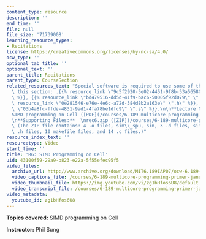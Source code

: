 ```yaml
---
content_type: resource
description: ''
end_time: ''
file: null
file_size: '71739008'
learning_resource_types:
- Recitations
license: https://creativecommons.org/licenses/by-nc-sa/4.0/
ocw_type: ''
optional_tab_title: ''
optional_text: ''
parent_title: Recitations
parent_type: CourseSection
related_resources_text: "Special software is required to use some of the files in\
  \ this section: .{{% resource_link \"9c5f2920-5e02-4451-9f8b-53a56580e8d0\" \"zip\"\
  \ %}}, {{% resource_link \"bd479516-dd5d-41f9-bac6-50005f92d079\" \".c\" %}}, {{%\
  \ resource_link \"0e281546-e76e-4e6c-a72d-384d8b2a163e\" \".h\" %}}, and {{% resource_link\
  \ \"03b4a8fc-ffde-4831-9ad1-4fa78be1dfc9\" \".s\" %}}.\n\n**Lecture Notes:**  \n\
  SIMD programming on Cell ([PDF](/courses/6-189-multicore-programming-primer-january-iap-2007/resources/6189recitatn6))\n\
  \n**Supporting Files:**  \nrec6.zip ([ZIP](/courses/6-189-multicore-programming-primer-january-iap-2007/resources/rec6))\
  \ (The ZIP file contains: 4 .o files, sim\\_spu, sim, 3 .d files, sim\\_spu.a, 5\
  \ .h files, 10 makefile files, and 14 .c files.)"
resource_index_text: ''
resourcetype: Video
start_time: ''
title: 'R6: SIMD Programming on Cell'
uid: 43100f59-29a9-b823-e22a-5f55efec95f5
video_files:
  archive_url: http://www.archive.org/download/MIT6.189IAP07/ocw-6.189-iap07-rec06_300k.mp4
  video_captions_file: /courses/6-189-multicore-programming-primer-january-iap-2007/f7e663fa82b05bfcbefee3d5a97277ef_zg1bHfos6U8.vtt
  video_thumbnail_file: https://img.youtube.com/vi/zg1bHfos6U8/default.jpg
  video_transcript_file: /courses/6-189-multicore-programming-primer-january-iap-2007/de46c10e54422c5ff8b33db624276458_zg1bHfos6U8.pdf
video_metadata:
  youtube_id: zg1bHfos6U8
---
```

**Topics covered:** SIMD programming on Cell

**Instructor:** Phil Sung